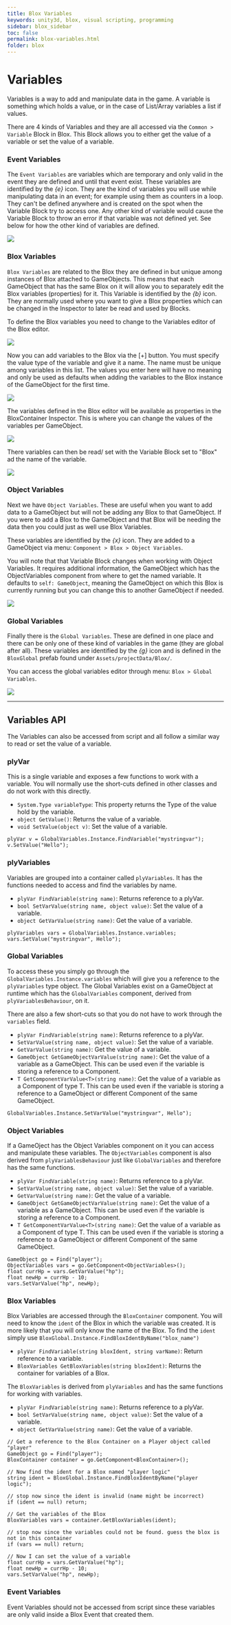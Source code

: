 ```yaml
---
title: Blox Variables
keywords: unity3d, blox, visual scripting, programming
sidebar: blox_sidebar
toc: false
permalink: blox-variables.html
folder: blox
---
```


Variables
=========

Variables is a way to add and manipulate data in the game. A variable is something which holds a value, or in the case of List/Array variables a list if values.

There are 4 kinds of Variables and they are all accessed via the `Common > Variable` Block in Blox. This Block allows you to either get the value of a variable or set the value of a variable.

### Event Variables

The `Event Variables` are variables which are temporary and only valid in the event they are defined and until that event exist. These variables are identified by the _{e}_ icon. They are the kind of variables you will use while manipulating data in an event; for example using them as counters in a loop. They can't be defined anywhere and is created on the spot when the Variable Block try to access one. Any other kind of variable would cause the Variable Block to throw an error if that variable was not defined yet. See below for how the other kind of variables are defined.

![](img/blox/02.png)

### Blox Variables

`Blox Variables` are related to the Blox they are defined in but unique among instances of Blox attached to GameObjects. This means that each GameObject that has the same Blox on it will allow you to separately edit the Blox variables (properties) for it. This Variable is identified by the _{b}_ icon. They are normally used where you want to give a Blox properties which can be changed in the Inspector to later be read and used by Blocks. 

To define the Blox variables you need to change to the Variables editor of the Blox editor.

![](img/blox/03.png)

Now you can add variables to the Blox via the [+] button. You must specify the value type of the variable and give it a name. The name must be unique among variables in this list. The values you enter here will have no meaning and only be used as defaults when adding the variables to the Blox instance of the GameObject for the first time.

![](img/blox/04.png)

The variables defined in the Blox editor will be available as properties in the BloxContainer Inspector. This is where you can change the values of the variables per GameObject.

![](img/blox/05.png)

There variables can then be read/ set with the Variable Block set to "Blox" ad the name of the variable.

![](img/blox/06.png)

### Object Variables

Next we have `Object Variables`. These are useful when you want to add data to a GameObject but will not be adding any Blox to that GameObject. If you were to add a Blox to the GameObject and that Blox will be needing the data then you could just as well use Blox Variables. 

These variables are identified by the _{x}_ icon. They are added to a GameObject via menu: `Component > Blox > Object Variables`. 

You will note that that Variable Block changes when working with Object Variables. It requires additional information, the GameObject which has the ObjectVariables component from where to get the named variable. It defaults to `self: GameObject`, meaning the GameObject on which this Blox is currently running but you can change this to another GameObject if needed.

![](img/blox/07.png)

### Global Variables

Finally there is the `Global Variables`. These are defined in one place and there can be only one of these kind of variables in the game (they are global after all). These variables are identified by the _{g}_ icon and is defined in the `BloxGlobal` prefab found under `Assets/projectData/Blox/`.

You can access the global variables editor through menu: `Blox > Global Variables`.

![](img/blox/08.png)

------------------------------------------------

Variables API
-------------

The Variables can also be accessed from script and all follow a similar way to read or set the value of a variable.

### plyVar

This is a single variable and exposes a few functions to work with a variable. You will normally use the short-cuts defined in other classes and do not work with this directly.

- `System.Type variableType`: This property returns the Type of the value hold by the variable.
- `object GetValue()`: Returns the value of a variable.
- `void SetValue(object v)`: Set the value of a variable.

```
plyVar v = GlobalVariables.Instance.FindVariable("mystringvar");
v.SetValue("Hello");
```

### plyVariables

Variables are grouped into a container called `plyVariables`. It has the functions needed to access and find the variables by name.

- `plyVar FindVariable(string name)`: Returns reference to a plyVar.
- `bool SetVarValue(string name, object value)`: Set the value of a variable.
- `object GetVarValue(string name)`: Get the value of a variable.

```
plyVariables vars = GlobalVariables.Instance.variables;
vars.SetValue("mystringvar", Hello");
```

### Global Variables

To access these you simply go through the `GlobalVariables.Instance.variables` which will give you a reference to the `plyVariables` type object. The Global Variables exist on a GameObject at runtime which has the `GlobalVariables` component, derived from `plyVariablesBehaviour`, on it.

There are also a few short-cuts so that you do not have to work through the `variables` field.

- `plyVar FindVariable(string name)`: Returns reference to a plyVar.
- `SetVarValue(string name, object value)`: Set the value of a variable.
- `GetVarValue(string name)`: Get the value of a variable.
- `GameObject GetGameObjectVarValue(string name)`: Get the value of a variable as a GameObject. This can be used even if the variable is storing a reference to a Component.
- `T GetComponentVarValue<T>(string name)`: Get the value of a variable as a Component of type T. This can be used even if the variable is storing a reference to a GameObject or different Component of the same GameObject.

```
GlobalVariables.Instance.SetVarValue("mystringvar", Hello");
```

### Object Variables

If a GameOject has the Object Variables component on it you can access and manipulate these variables. The `ObjectVariables` component is also derived from `plyVariablesBehaviour` just like `GlobalVariables` and therefore has the same functions.

- `plyVar FindVariable(string name)`: Returns reference to a plyVar.
- `SetVarValue(string name, object value)`: Set the value of a variable.
- `GetVarValue(string name)`: Get the value of a variable.
- `GameObject GetGameObjectVarValue(string name)`: Get the value of a variable as a GameObject. This can be used even if the variable is storing a reference to a Component.
- `T GetComponentVarValue<T>(string name)`: Get the value of a variable as a Component of type T. This can be used even if the variable is storing a reference to a GameObject or different Component of the same GameObject.

```
GameObject go = Find("player");
ObjectVariables vars = go.GetComponent<ObjectVariables>();
float currHp = vars.GetVarValue("hp");
float newHp = currHp - 10;
vars.SetVarValue("hp", newHp);
```

### Blox Variables

Blox Variables are accessed through the `BloxContainer` component. You will need to know the `ident` of the Blox in which the variable was created. It is more likely that you will only know the name of the Blox. To find the `ident` simply use `BloxGlobal.Instance.FindBloxIdentByName("blox_name")`

- `plyVar FindVariable(string bloxIdent, string varName)`: Return reference to a variable.
- `BloxVariables GetBloxVariables(string bloxIdent)`: Returns the container for variables of a Blox.

The `BloxVariables` is derived from `plyVariables` and has the same functions for working with variables.

- `plyVar FindVariable(string name)`: Returns reference to a plyVar.
- `bool SetVarValue(string name, object value)`: Set the value of a variable.
- `object GetVarValue(string name)`: Get the value of a variable.

```
// Get a reference to the Blox Container on a Player object called "player"
GameObject go = Find("player");
BloxContainer container = go.GetComponent<BloxContainer>();

// Now find the ident for a Blox named "player logic"
string ident = BloxGlobal.Instance.FindBloxIdentByName("player logic");

// stop now since the ident is invalid (name might be incorrect)
if (ident == null) return;

// Get the variables of the Blox
BloxVariables vars = container.GetBloxVariables(ident);

// stop now since the variables could not be found. guess the blox is not in this container
if (vars == null) return;

// Now I can set the value of a variable
float currHp = vars.GetVarValue("hp");
float newHp = currHp - 10;
vars.SetVarValue("hp", newHp);

```

### Event Variables

Event Variables should not be accessed from script since these variables are only valid inside a Blox Event that created them.